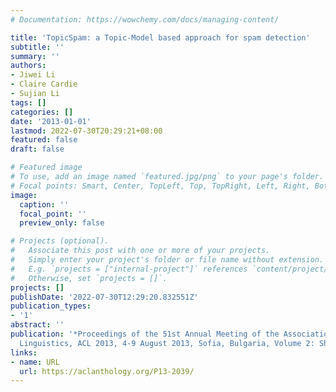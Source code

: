```yaml
---
# Documentation: https://wowchemy.com/docs/managing-content/

title: 'TopicSpam: a Topic-Model based approach for spam detection'
subtitle: ''
summary: ''
authors:
- Jiwei Li
- Claire Cardie
- Sujian Li
tags: []
categories: []
date: '2013-01-01'
lastmod: 2022-07-30T20:29:21+08:00
featured: false
draft: false

# Featured image
# To use, add an image named `featured.jpg/png` to your page's folder.
# Focal points: Smart, Center, TopLeft, Top, TopRight, Left, Right, BottomLeft, Bottom, BottomRight.
image:
  caption: ''
  focal_point: ''
  preview_only: false

# Projects (optional).
#   Associate this post with one or more of your projects.
#   Simply enter your project's folder or file name without extension.
#   E.g. `projects = ["internal-project"]` references `content/project/deep-learning/index.md`.
#   Otherwise, set `projects = []`.
projects: []
publishDate: '2022-07-30T12:29:20.832551Z'
publication_types:
- '1'
abstract: ''
publication: '*Proceedings of the 51st Annual Meeting of the Association for Computational
  Linguistics, ACL 2013, 4-9 August 2013, Sofia, Bulgaria, Volume 2: Short Papers*'
links:
- name: URL
  url: https://aclanthology.org/P13-2039/
---
```

